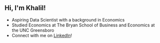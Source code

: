 ## Hi, I'm Khalil!

- Aspiring Data Scientist with a background in Economics
- Studied Economics at The Bryan School of Business and Economics at the UNC Greensboro
- Connect with me on [LinkedIn](www.linkedin.com/in/khalilsakho)!


